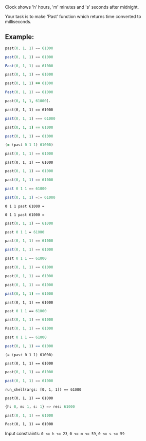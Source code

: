 Clock shows 'h' hours, 'm' minutes and 's' seconds after midnight.

Your task is to make 'Past' function which returns time converted to milliseconds.

## Example:

```c
past(0, 1, 1) == 61000
```
```javascript
past(0, 1, 1) == 61000
```
```csharp
Past(0, 1, 1) == 61000
```
```python
past(0, 1, 1) == 61000
```
```ruby
past(0, 1, 1) == 61000
```
```java
Past(0, 1, 1) == 61000
```
```prolog
past(0, 1, 1, 61000).
```
```cfml
past(0, 1, 1) == 61000
```
```typescript
past(0, 1, 1) === 61000
```
```coffeescript
past(0, 1, 1) == 61000
```
```julia
past(0, 1, 1) == 61000
```
```clojure
(= (past 0 1 1) 61000)
```
```cpp
past(0, 1, 1) == 61000
```
```crystal
past(0, 1, 1) == 61000
```
```dart
past(0, 1, 1) == 61000
```
```elixir
past(0, 1, 1) == 61000
```
```elm
past 0 1 1 == 61000
```
```erlang
past(0, 1, 1) =:= 61000
```
```factor
0 1 1 past 61000 =
```
```forth
0 1 1 past 61000 =
```
```fortran
past(0, 1, 1) == 61000
```
```fsharp
past 0 1 1 = 61000
```
```go
past(0, 1, 1) == 61000
```
```groovy
past(0, 1, 1) == 61000
```
```haskell
past 0 1 1 == 61000
```
```kotlin
past(0, 1, 1) == 61000
```
```lua
past(0, 1, 1) == 61000
```
```nasm
past(0, 1, 1) == 61000
```
```nim
past(0, 1, 1) == 61000
```
```objc
past(0, 1, 1) == 61000
```
```ocaml
past 0 1 1 == 61000
```
```php
past(0, 1, 1) == 61000
```
```powershell
Past(0, 1, 1) == 61000
```
```purescript
past 0 1 1 == 61000
```
```r
past(0, 1, 1) == 61000
```
```racket
(= (past 0 1 1) 61000)
```
```reason
past(0, 1, 1) == 61000
```
```rust
past(0, 1, 1) == 61000
```
```scala
past(0, 1, 1) == 61000
```
```shell
run_shell(args: [0, 1, 1]) == 61000
```
```solidity
past(0, 1, 1) == 61000
```
```sql
{h: 0, m: 1, s: 1} => res: 61000
```
```swift
past(0, 1, 1) == 61000
```
```vb
Past(0, 1, 1) == 61000
```

Input constraints: `0 <= h <= 23`, `0 <= m <= 59`, `0 <= s <= 59`